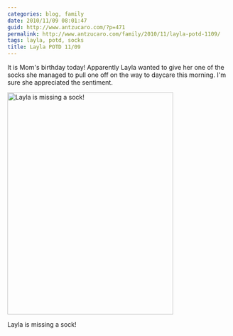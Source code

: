 ```yaml
---
categories: blog, family
date: 2010/11/09 08:01:47
guid: http://www.antzucaro.com/?p=471
permalink: http://www.antzucaro.com/family/2010/11/layla-potd-1109/
tags: layla, potd, socks
title: Layla POTD 11/09
---
```

It is Mom's birthday today! Apparently Layla wanted to give her one of the socks she managed to pull one off on the way to daycare this morning. I'm sure she appreciated the sentiment.

<div class="wp-caption aligncenter" style="width: 373px"><a href="http://media.antzucaro.com/uploads/2010/11/wpid-IMG_20101109_075525.jpg"><img title="Layla is missing a sock!" src="http://media.antzucaro.com/uploads/2010/11/wpid-IMG_20101109_075525.jpg" alt="Layla is missing a sock!" width="373" height="499" /></a><p class="wp-caption-text">Layla is missing a sock!</p></div>